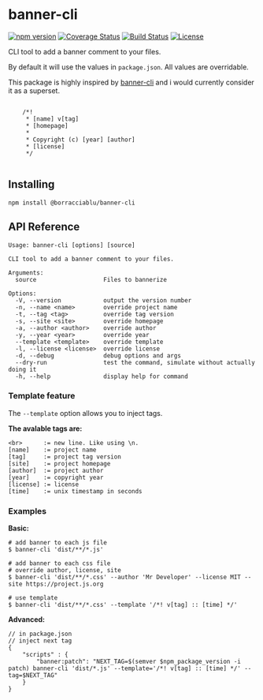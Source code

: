 # banner-cli
[![npm version](https://badge.fury.io/js/%40borracciablu%2Fbanner-cli.svg)](https://badge.fury.io/js/%40borracciablu%2Fbanner-cli)
[![Coverage Status](https://coveralls.io/repos/github/borracciaBlu/banner-cli/badge.svg?branch=main)](https://coveralls.io/github/borracciaBlu/banner-cli?branch=main)
[![Build Status](https://github.com/borracciaBlu/banner-cli/workflows/build-test/badge.svg)](https://github.com/borracciaBlu/banner-cli/actions?query=workflow%3Abuild-test)
[![License](https://img.shields.io/badge/License-BSD%203--Clause-blue.svg)](https://opensource.org/licenses/BSD-3-Clause)

CLI tool to add a banner comment to your files.

By default it will use the values in `package.json`. 
All values are overridable.

This package is highly inspired by [banner-cli](https://www.npmjs.com/package/banner-cli) and i would currently consider it as a superset.

```

    /*! 
     * [name] v[tag]
     * [homepage]
     *
     * Copyright (c) [year] [author]
     * [license]
     */


```

## Installing

`npm install @borracciablu/banner-cli`


## API Reference

```
Usage: banner-cli [options] [source]

CLI tool to add a banner comment to your files.

Arguments:
  source                   Files to bannerize

Options:
  -V, --version            output the version number
  -n, --name <name>        override project name
  -t, --tag <tag>          override tag version
  -s, --site <site>        override homepage
  -a, --author <author>    override author
  -y, --year <year>        override year
  --template <template>    override template
  -l, --license <license>  override license
  -d, --debug              debug options and args
  --dry-run                test the command, simulate without actually doing it
  -h, --help               display help for command
```

### Template feature

The `--template` option allows you to inject tags.  

**The avalable tags are:**

```
<br>      := new line. Like using \n. 
[name]    := project name
[tag]     := project tag version
[site]    := project homepage
[author]  := project author
[year]    := copyright year
[license] := license
[time]    := unix timestamp in seconds
```

### Examples
**Basic:**

```
# add banner to each js file
$ banner-cli 'dist/**/*.js'

# add banner to each css file
# override author, license, site
$ banner-cli 'dist/**/*.css' --author 'Mr Developer' --license MIT --site https://project.js.org

# use template 
$ banner-cli 'dist/**/*.css' --template '/*! v[tag] :: [time] */'
```

**Advanced:**

```
// in package.json 
// inject next tag 
{
    "scripts" : {
        "banner:patch": "NEXT_TAG=$(semver $npm_package_version -i patch) banner-cli 'dist/*.js' --template='/*! v[tag] :: [time] */' --tag=$NEXT_TAG"
    }
}

```